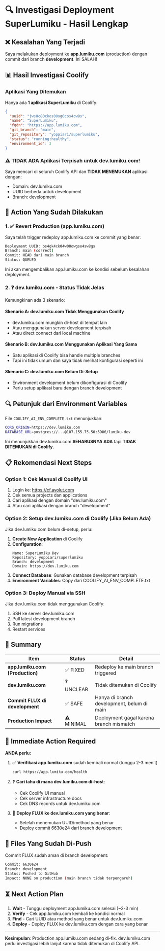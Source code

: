 # 🔍 Investigasi Deployment SuperLumiku - Hasil Lengkap

## ❌ Kesalahan Yang Terjadi

Saya melakukan deployment ke **app.lumiku.com** (production) dengan commit dari branch **development**. Ini SALAH!

## 📊 Hasil Investigasi Coolify

### Aplikasi Yang Ditemukan

Hanya ada **1 aplikasi SuperLumiku** di Coolify:

```json
{
  "uuid": "jws8c80ckos00og0cos4cw8s",
  "name": "SuperLumiku",
  "fqdn": "https://app.lumiku.com",
  "git_branch": "main",
  "git_repository": "yoppiari/superlumiku",
  "status": "running:healthy",
  "environment_id": 3
}
```

### ⚠️ TIDAK ADA Aplikasi Terpisah untuk dev.lumiku.com!

Saya mencari di seluruh Coolify API dan **TIDAK MENEMUKAN** aplikasi dengan:
- Domain: dev.lumiku.com
- UUID berbeda untuk development
- Branch: development

## 🔄 Action Yang Sudah Dilakukan

### 1. ✅ Revert Production (app.lumiku.com)

Saya telah trigger redeploy app.lumiku.com ke commit yang benar:

```bash
Deployment UUID: bs4gk4ck04w08owgso4sw8gs
Branch: main (correct)
Commit: HEAD dari main branch
Status: QUEUED
```

Ini akan mengembalikan app.lumiku.com ke kondisi sebelum kesalahan deployment.

### 2. ❓ dev.lumiku.com - Status Tidak Jelas

Kemungkinan ada 3 skenario:

#### Skenario A: dev.lumiku.com Tidak Menggunakan Coolify
- dev.lumiku.com mungkin di-host di tempat lain
- Atau menggunakan server development terpisah
- Atau direct connect dari local machine

#### Skenario B: dev.lumiku.com Menggunakan Aplikasi Yang Sama
- Satu aplikasi di Coolify bisa handle multiple branches
- Tapi ini tidak umum dan saya tidak melihat konfigurasi seperti ini

#### Skenario C: dev.lumiku.com Belum Di-Setup
- Environment development belum dikonfigurasi di Coolify
- Perlu setup aplikasi baru dengan branch development

## 🔍 Petunjuk dari Environment Variables

File `COOLIFY_AI_ENV_COMPLETE.txt` menunjukkan:

```bash
CORS_ORIGIN=https://dev.lumiku.com
DATABASE_URL=postgres://...@107.155.75.50:5986/lumiku-dev
```

Ini menunjukkan dev.lumiku.com **SEHARUSNYA ADA** tapi **TIDAK DITEMUKAN di Coolify**.

## 📋 Rekomendasi Next Steps

### Option 1: Cek Manual di Coolify UI

1. Login ke: https://cf.avolut.com
2. Cek semua projects dan applications
3. Cari aplikasi dengan domain "dev.lumiku.com"
4. Atau cari aplikasi dengan branch "development"

### Option 2: Setup dev.lumiku.com di Coolify (Jika Belum Ada)

Jika dev.lumiku.com belum di-setup, perlu:

1. **Create New Application** di Coolify
2. **Configuration**:
   ```
   Name: SuperLumiku Dev
   Repository: yoppiari/superlumiku
   Branch: development
   Domain: https://dev.lumiku.com
   ```
3. **Connect Database**: Gunakan database development terpisah
4. **Environment Variables**: Copy dari COOLIFY_AI_ENV_COMPLETE.txt

### Option 3: Deploy Manual via SSH

Jika dev.lumiku.com tidak menggunakan Coolify:

1. SSH ke server dev.lumiku.com
2. Pull latest development branch
3. Run migrations
4. Restart services

## 📝 Summary

| Item | Status | Detail |
|------|--------|--------|
| **app.lumiku.com (Production)** | ✅ FIXED | Redeploy ke main branch triggered |
| **dev.lumiku.com** | ❓ UNCLEAR | Tidak ditemukan di Coolify |
| **Commit FLUX di development** | ✅ SAFE | Hanya di branch development, belum di main |
| **Production Impact** | ⚠️ MINIMAL | Deployment gagal karena branch mismatch |

## 🎯 Immediate Action Required

**ANDA perlu:**

1. ✅ **Verifikasi app.lumiku.com** sudah kembali normal (tunggu 2-3 menit)
   ```bash
   curl https://app.lumiku.com/health
   ```

2. ❓ **Cari tahu di mana dev.lumiku.com di-host**:
   - Cek Coolify UI manual
   - Cek server infrastructure docs
   - Cek DNS records untuk dev.lumiku.com

3. 🎯 **Deploy FLUX ke dev.lumiku.com yang benar**:
   - Setelah menemukan UUID/method yang benar
   - Deploy commit 6630e24 dari branch development

## 📂 Files Yang Sudah Di-Push

Commit FLUX sudah aman di branch development:

```bash
Commit: 6630e24
Branch: development
Status: Pushed to GitHub
Impact: NONE on production (main branch tidak terpengaruh)
```

## ⏳ Next Action Plan

1. **Wait** - Tunggu deployment app.lumiku.com selesai (~2-3 min)
2. **Verify** - Cek app.lumiku.com kembali ke kondisi normal
3. **Find** - Cari UUID atau method yang benar untuk dev.lumiku.com
4. **Deploy** - Deploy FLUX ke dev.lumiku.com dengan cara yang benar

---

**Kesimpulan**: Production app.lumiku.com sedang di-fix. dev.lumiku.com perlu investigasi lebih lanjut karena tidak ditemukan di Coolify API.
